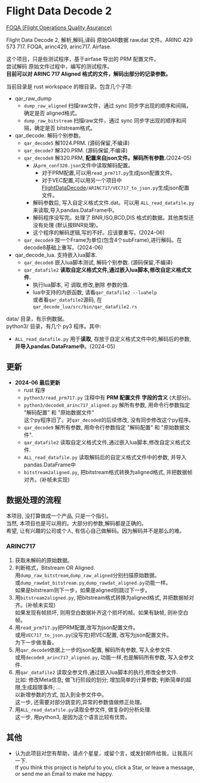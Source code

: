 # Flight Data Decode 2   

[FOQA (Flight Operations Quality Asurance)](http://en.wikipedia.org/wiki/Flight_operations_quality_assurance)  

Flight Data Decode 2, 解析,解码,译码 原始QAR数据 raw.dat 文件。ARINC 429 573 717. FOQA, arinc429, arinc717. Airfase.  

这个项目，只是些测试程序，基于airfase 导出的 PRM 配置文件。   
尝试解码 原始文件过程中，编写的测试程序。   
**目前可以对 ARINC 717 Aligned 格式的文件，解码出部分的记录参数。**   

当前目录是 rust workspace 的根目录。包含几个子项:   
* qar_raw_dump   
  - `dump_raw_aligned` 扫描raw文件，通过 sync 同步字出现的顺序和间隔，确定是否 aligned格式。   
  - `dump_raw_bitstream` 扫描raw文件，通过 sync 同步字出现的顺序和间隔，确定是否 bitstream格式。   
* qar_decode.  解码个别参数。   
  - `qar_decode5` 解1024.PRM. (源码保留,不编译)   
  - `qar_decode7` 解320.PRM. (源码保留,不编译)   
  - `qar_decode8` 解320.PRM, **配置来自json文件。解码所有参数.**(2024-05)   
    - 从`prm_conf320.json`文件中读取解码配置。   
      - 对于PRM配置,可以用`read_prm717.py`生成json配置文件。   
      - 对于VEC配置,可以用另一个项目中[FlightDataDecode](https://github.com/osnosn/FlightDataDecode)`/ARINC717/VEC717_to_json.py`生成json配置文件。   
    - 解码参数后, 写入自定义格式文件.dat。可以用 `ALL_read_datafile.py` 来读取,导入pandas.DataFrame中。   
    - 解码程序没写完。处理了 BNR,ISO,BCD,DIS 格式的数据。其他类型还没有处理 (默认按BNR处理)。   
    - 这个程序的解码逻辑,写的不好。应该要重写。(2024-06)   
  - `qar_decode9` 按一个Frame为单位(包含4个subFrame),进行解码。在decode8基础上重写。(2024-06)   
* qar_decode_lua. 支持嵌入lua脚本.    
  - `qar_decode6` 嵌入lua脚本测试, 解码个别参数. (源码保留,不编译)   
  - `qar_datafile2` **读取自定义格式文件,通过嵌入lua脚本,修改自定义格式文件.**   
    - 执行lua脚本, 可 调取,修改,删除 参数的值.   
    - lua中支持的内嵌函数, 请看`qar_datafile2 --luahelp`   
      或者看`qar_datafile2`源码, 在`qar_decode_lua/src/bin/qar_datafile2.rs`   

data/ 目录，有示例数据。  
python3/ 目录，有几个 py3 程序。其中:   
* `ALL_read_datafile.py` 用于**读取**, 存放于自定义格式文件中的,解码后的参数, **并导入pandas.DataFrame中**。(2024-05)   

## 更新  
* **2024-06 最后更新**   
  - rust 程序  
  - `python3/read_prm717.py` 注释中有 **PRM 配置文件 字段的含义** (大部分)。  
  - `python3/decode8_arinc717_aligned.py` 解所有参数, 用命令行参数指定 "解码配置" 和 "原始数据文件"   
    这个py程序旧了。对`qar_decode8`的后续修改, 没有同步修改这个py程序。   
  - `qar_decode9` 解所有参数, 用命令行参数指定 "解码配置" 和 "原始数据文件".   
  - `qar_datafile2` 读取自定义格式文件,通过嵌入lua脚本,修改自定义格式文件.   
  - `ALL_read_datafile.py` 读取解码后的自定义格式文件中的参数, 并导入pandas.DataFrame中   
  - `bitstream2aligned.py`, 把bitstream格式转换为aligned格式, 并把数据帧对齐。(补帧未实现)   

## 数据处理的流程   
本项目, 没打算做成一个产品, 只是一个指引。   
当然, 本项目也是可以用的。大部分的参数,解码都是正确的。   
希望, 让有兴趣的公司或个人, 有信心自己做解码。因为解码并不是那么的难。   

### ARINC717   
1. 获取未解码的原始数据。   
2. 判断格式，Bitstream OR Aligned.    
   用`dump_raw_bitstream`,`dump_raw_aligned`分别扫描原始数据。   
   或`dump_rawdat_bitstream.py`,`dump_rawdat_aligned.py`功能一样。    
   如果是bitstream则下一步，如果是aligned则跳过下一步。   
3. 用`bitstream2aligned.py`, 把bitstream格式转换为aligned格式, 并把数据帧对齐。(补帧未实现)   
   如果发现有帧损坏, 则用空白数据补齐这个损坏的帧。如果有缺帧, 则补空白帧。   
4. 用`read_prm717.py`把PRM配置,改写为json配置文件。   
   或用`VEC717_to_json.py`(没写完)把VEC配置, 改写为json配置文件。   
   为下一步做准备。   
5. 用`qar_decode9`依据上一步的json配置, 解码所有参数, 写入全参文件.   
   或用`decode8_arinc717_aligned.py`, 功能一样,也是解码所有参数, 写入全参文件.   
6. 用`qar_datafile2` 读取全参文件,通过嵌入lua脚本的执行,修改全参文件.   
   比如: 修改Meta信息; 做飞行阶段的划分; 增加简单的计算参数; 判断简单的超限,生成超限事件; ...    
   以新增参数的方式, 加入到全参文件中。   
   这一步, 还需要对部分跳变的,异常的参数值做修正处理。   
7. 用`ALL_read_datafile.py`读取全参文件, 做复杂的分析处理.   
   这一步, 用python3, 是因为这个语言比较有优势。   


## 其他  
* 认为此项目对您有帮助，请点个星星，或留个言，或发封邮件给我，让我高兴一下.   
  If you think this project is helpful to you, click a Star, or leave a message, or send me an Email to make me happy.  


